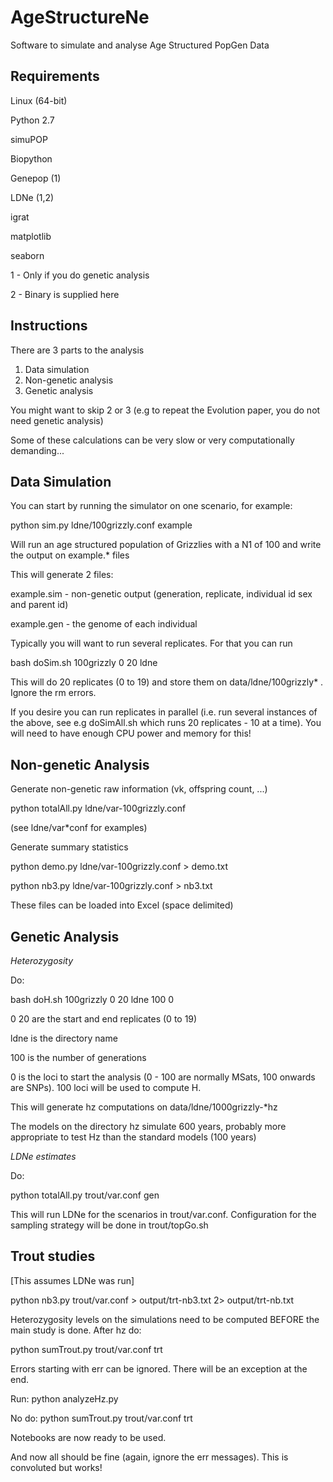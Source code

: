 AgeStructureNe
==============

Software to simulate and analyse Age Structured PopGen Data


Requirements
------------

Linux (64-bit)

Python 2.7

simuPOP

Biopython

Genepop (1)

LDNe (1,2)

igrat

matplotlib

seaborn


1 - Only if you do genetic analysis

2 - Binary is supplied here


Instructions
------------

There are 3 parts to the analysis

1. Data simulation
2. Non-genetic analysis
3. Genetic analysis

You might want to skip 2 or 3 (e.g to repeat the Evolution paper, you do not
need genetic analysis)

Some of these calculations can be very slow or very computationally
demanding...

Data Simulation
---------------

You can start by running the simulator on one scenario, for example:

python sim.py ldne/100grizzly.conf example

Will run an age structured population of Grizzlies with a N1 of 100 and write
the output on example.\* files

This will generate 2 files:

example.sim - non-genetic output (generation, replicate, individual id sex and
parent id)

example.gen - the genome of each individual

Typically you will want to run several replicates. For that you can run

bash doSim.sh 100grizzly 0 20 ldne

This will do 20 replicates (0 to 19) and store them on data/ldne/100grizzly\* .
Ignore the rm errors.

If you desire you can run replicates in parallel (i.e. run several instances
of the above, see e.g doSimAll.sh which runs 20 replicates - 10 at a time).
You will need to have enough CPU power and memory for this!


Non-genetic Analysis
--------------------

Generate non-genetic raw information (vk, offspring count, ...)

python totalAll.py ldne/var-100grizzly.conf

(see ldne/var\*conf for examples)

Generate summary statistics

python demo.py ldne/var-100grizzly.conf > demo.txt

python nb3.py ldne/var-100grizzly.conf > nb3.txt

These files can be loaded into Excel (space delimited)


Genetic Analysis
----------------

*Heterozygosity*

Do:

bash doH.sh 100grizzly 0 20 ldne 100 0

0 20 are the start and end replicates (0 to 19)

ldne is the directory name

100 is the number of generations

0 is the loci to start the analysis (0 - 100 are normally MSats, 100 onwards
are SNPs). 100 loci will be used to compute H.

This will generate hz computations on
data/ldne/1000grizzly-\*hz

The models on the directory hz simulate 600 years, probably more appropriate
to test Hz than the standard models (100 years)


*LDNe estimates*

Do:

python totalAll.py trout/var.conf gen

This will run LDNe for the scenarios in trout/var.conf. Configuration for
the sampling strategy will be done in trout/topGo.sh



Trout studies
-------------

[This assumes LDNe was run]

python nb3.py trout/var.conf > output/trt-nb3.txt 2> output/trt-nb.txt

Heterozygosity levels on the simulations need to be computed BEFORE the main
study is done. After hz do:

python sumTrout.py trout/var.conf trt

Errors starting with err can be ignored. There will be an exception at the
end.

Run:
python analyzeHz.py

No do:
python sumTrout.py trout/var.conf trt

Notebooks are now ready to be used.

And now all should be fine (again, ignore the err messages). This is
convoluted but works!
